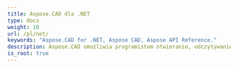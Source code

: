 ```yaml
---
title: Aspose.CAD dla .NET
type: docs
weight: 10
url: /pl/net/
keywords: "Aspose.CAD for .NET, Aspose CAD, Aspose API Reference."
description: Aspose.CAD umożliwia programistom otwieranie, odczytywanie i przetwarzanie AutoCAD DWG, DXF, DWT i innych formatów plików CAD i BIM, takich jak DGN, DWF, PLT, CF2, OBJ, HPGL, IGS.
is_root: true
---
```

